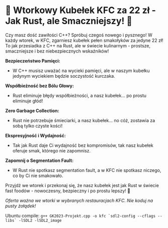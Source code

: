 # 🍗 Wtorkowy Kubełek KFC za 22 zł - Jak Rust, ale Smaczniejszy! 🍗

Czy masz dość zawiłości C++? Spróbuj czegoś nowego i pysznego! W każdy wtorek, w KFC, zgarniesz kubełek pełen smakołyków za jedyne 22 zł! To jak przesiadka z C++ na Rust, ale w świecie kulinarnym - prostsze, smaczniejsze i bez niebezpiecznych wskaźników!

**Bezpieczeństwo Pamięci:**
- W C++ musisz uważać na wycieki pamięci, ale w naszym kubełku jedynym wyciekiem będzie soczystość kurczaka.

**Współbieżność bez Bólu Głowy:**
- Rust eliminuje błędy współbieżności, a nasz kubełek... po prostu eliminuje głód!

**Zero Garbage Collection:**
- Rust nie potrzebuje śmieciarki, a nasz kubełek... no cóż, zostawia za sobą tylko czyste kości!

**Ekspresyjność i Wydajność:**
- Tak jak Rust daje Ci wydajność bez kompromisów, tak nasz kubełek oferuje smak, którego nie zapomnisz.

**Zapomnij o Segmentation Fault:**
- W Rust nie spotkasz segmentation fault, a w KFC nie spotkasz niczego, co by Ci nie smakowało.

Przyjdź we wtorek i przekonaj się, że nasz kubełek jest jak Rust w świecie fast foodów - nowoczesny, bezpieczny i po prostu lepszy! 🍗

*Oferta ważna we wtorki w wybranych restauracjach KFC. Nie koduj na pusty żołądek!*

Ubuntu compile:
```g++ GK2023-Projekt.cpp -o kfc `sdl2-config --cflags --libs` -lSDL2 -lSDL2_image```
